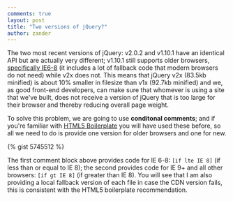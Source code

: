 ```yaml
---
comments: true
layout: post
title: "Two versions of jQuery?"
author: zander
---
```

The two most recent versions of jQuery: v2.0.2 and v1.10.1 have an identical API but are actually very different; v1.10.1 still supports older browsers, [specifically IE6-8](http://blog.jquery.com/2013/04/18/jquery-2-0-released/) (it includes a lot of fallback code that modern browsers do not need) while v2x does not. This means that jQuery v2x (83.5kb minified) is about 10% smaller in filesize than v1x (92.7kb minified) and we, as good front-end developers, can make sure that whomever is using a site that we've built, does not receive a version of jQuery that is too large for their browser and thereby reducing overall page weight.

To solve this problem, we are going to use **conditonal comments**; and if you're familiar with [HTML5 Boilerplate](http://h5bp.com) you will have used these before, so all we need to do is provide one version for older browsers and one for new.

{% gist 5745512 %}

The first comment block above provides code for IE 6-8: `[if lte IE 8]` (if less than or equal to IE 8); the second provides code for IE 9+ and all other browsers: `[if gt IE 8]` (if greater than IE 8). You will see that I am also providing a local fallback version of each file in case the CDN version fails, this is consistent with the HTML5 boilerplate recommendation.